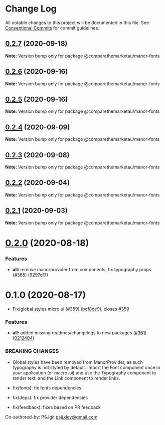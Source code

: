 # Change Log

All notable changes to this project will be documented in this file.
See [Conventional Commits](https://conventionalcommits.org) for commit guidelines.

## [0.2.7](https://github.com/comparethemarketau/manor-react/compare/@comparethemarketau/manor-fonts@0.2.6...@comparethemarketau/manor-fonts@0.2.7) (2020-09-18)

**Note:** Version bump only for package @comparethemarketau/manor-fonts





## [0.2.6](https://github.com/comparethemarketau/manor-react/compare/@comparethemarketau/manor-fonts@0.2.5...@comparethemarketau/manor-fonts@0.2.6) (2020-09-16)

**Note:** Version bump only for package @comparethemarketau/manor-fonts





## [0.2.5](https://github.com/comparethemarketau/manor-react/compare/@comparethemarketau/manor-fonts@0.2.4...@comparethemarketau/manor-fonts@0.2.5) (2020-09-16)

**Note:** Version bump only for package @comparethemarketau/manor-fonts





## [0.2.4](https://github.com/comparethemarketau/manor-react/compare/@comparethemarketau/manor-fonts@0.2.3...@comparethemarketau/manor-fonts@0.2.4) (2020-09-09)

**Note:** Version bump only for package @comparethemarketau/manor-fonts





## [0.2.3](https://github.com/comparethemarketau/manor-react/compare/@comparethemarketau/manor-fonts@0.2.2...@comparethemarketau/manor-fonts@0.2.3) (2020-09-08)

**Note:** Version bump only for package @comparethemarketau/manor-fonts





## [0.2.2](https://github.com/comparethemarketau/manor-react/compare/@comparethemarketau/manor-fonts@0.2.1...@comparethemarketau/manor-fonts@0.2.2) (2020-09-04)

**Note:** Version bump only for package @comparethemarketau/manor-fonts





## [0.2.1](https://github.com/comparethemarketau/manor-react/compare/@comparethemarketau/manor-fonts@0.2.0...@comparethemarketau/manor-fonts@0.2.1) (2020-09-03)

**Note:** Version bump only for package @comparethemarketau/manor-fonts





# [0.2.0](https://github.com/comparethemarketau/manor-react/compare/@comparethemarketau/manor-fonts@0.1.0...@comparethemarketau/manor-fonts@0.2.0) (2020-08-18)


### Features

* **all:** remove manorprovider from components, fix typography props ([#365](https://github.com/comparethemarketau/manor-react/issues/365)) ([9297cf7](https://github.com/comparethemarketau/manor-react/commit/9297cf72e8a7fe8762ec0dadf07d026aa88cbb44))





# 0.1.0 (2020-08-17)


* Fix/global styles micro ui (#359) ([bcf8ce9](https://github.com/comparethemarketau/manor-react/commit/bcf8ce92ba170a51113a4022728da22f47a6a768)), closes [#359](https://github.com/comparethemarketau/manor-react/issues/359)


### Features

* **all:** added missing readmes/changelogs to new packages ([#361](https://github.com/comparethemarketau/manor-react/issues/361)) ([0212404](https://github.com/comparethemarketau/manor-react/commit/021240449d7b766ea078e3f0c6bae5cfae763c54))


### BREAKING CHANGES

* Global styles have been removed from ManorProvider, as such typography is not
styled by default. Import the Font component once in your application (or macro-ui) and use the
Typography component to render text, and the Link component to render links.

* fix(fonts): fix fonts dependencies

* fix(deps): fix provider dependencies

* fix(feedback): fixes based on PR feedback

Co-authored-by: PSJgit <psjj.dev@gmail.com>
